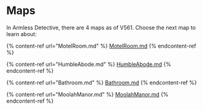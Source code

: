 # Maps

In Armless Detective, there are 4 maps as of V561. Choose the next map to learn about:

{% content-ref url="MotelRoom.md" %}
[MotelRoom.md](MotelRoom.md)
{% endcontent-ref %}

{% content-ref url="HumbleAbode.md" %}
[HumbleAbode.md](HumbleAbode.md)
{% endcontent-ref %}

{% content-ref url="Bathroom.md" %}
[Bathroom.md](Bathroom.md)
{% endcontent-ref %}

{% content-ref url="MoolahManor.md" %}
[MoolahManor.md](MoolahManor.md)
{% endcontent-ref %}